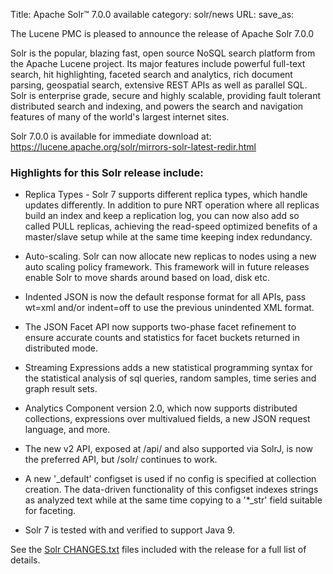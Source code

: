 Title: Apache Solr™ 7.0.0 available
category: solr/news
URL: 
save_as: 

The Lucene PMC is pleased to announce the release of Apache Solr 7.0.0

Solr is the popular, blazing fast, open source NoSQL search platform from the
Apache Lucene project. Its major features include powerful full-text search,
hit highlighting, faceted search and analytics, rich document parsing,
geospatial search, extensive REST APIs as well as parallel SQL. Solr is
enterprise grade, secure and highly scalable, providing fault tolerant
distributed search and indexing, and powers the search and navigation features
of many of the world's largest internet sites.

Solr 7.0.0 is available for immediate download at:
<https://lucene.apache.org/solr/mirrors-solr-latest-redir.html>

### Highlights for this Solr release include:

* Replica Types - Solr 7 supports different replica types, which handle updates differently. In addition to pure NRT operation where all replicas build an index and keep a replication log, you can now also add so called PULL replicas, achieving the read-speed optimized benefits of a master/slave setup while at the same time keeping index redundancy.

* Auto-scaling. Solr can now allocate new replicas to nodes using a new auto scaling policy framework. This framework will in future releases enable Solr to move shards around based on load, disk etc.

* Indented JSON is now the default response format for all APIs, pass wt=xml and/or indent=off to use the previous unindented XML format.

* The JSON Facet API now supports two-phase facet refinement to ensure accurate counts and statistics for facet buckets returned in distributed mode.

* Streaming Expressions adds a new statistical programming syntax for the statistical analysis of sql queries, random samples, time series and graph result sets.

* Analytics Component version 2.0, which now supports distributed collections, expressions over multivalued fields, a new JSON request language, and more.

* The new v2 API, exposed at /api/ and also supported via SolrJ, is now the preferred API, but /solr/ continues to work.

* A new '_default' configset is used if no config is specified at collection creation. The data-driven functionality of this configset indexes strings as analyzed text while at the same time copying to a '*_str' field suitable for faceting.

* Solr 7 is tested with and verified to support Java 9.

See the [Solr CHANGES.txt](/solr/7_0_0/changes/Changes.html) files included with the release for a full list of details.

